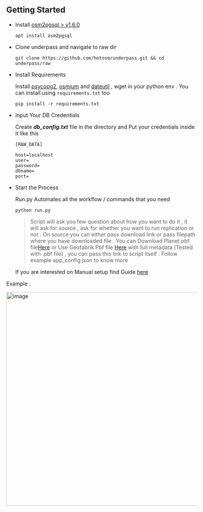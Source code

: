 ## Getting Started 

- Install [osm2pgsql > v1.6.0](https://osm2pgsql.org/doc/install.html)
    ```
    apt install osm2pgsql
    ```
- Clone underpass and navigate to raw dir
    ```
    git clone https://github.com/hotosm/underpass.git && cd underpass/raw
    ```

- Install Requirements

    Install [psycopg2](https://pypi.org/project/psycopg2/), [osmium](https://pypi.org/project/osmium/) and [dateutil](https://pypi.org/project/python-dateutil/) , wget in your python env . You can install using ```requirements.txt``` too 

    ```
    pip install -r requirements.txt
    ```

 - Input Your DB Credentials 
 
    Create ***db_config.txt*** file in the directory and Put your credentials inside it like this

    ```
    [RAW_DATA]

    host=localhost
    user=
    password=
    dbname=
    port=
    ```
 - Start the Process

    Run.py Automates all the workflow / commands that you need 
    ```
    python run.py
    ```

    >Script will ask you few question about how you want to do it , it will ask for source , ask for whether you want to run replication or not . On source you can either pass download link or pass filepath where you have downloaded file . You can Download Planet pbf file[Here](https://planet.osm.org/pbf/) or Use Geofabrik Pbf file [Here](https://osm-internal.download.geofabrik.de/index.html) with full metadata (Tested with .pbf file) , you can pass this link to script itself . Follow example app_config json to know more

    If you are interested on Manual setup find Guide [here](./Manual.md) 
    
  Example : 
  
  <img width="564" alt="image" src="https://user-images.githubusercontent.com/36752999/205835914-d8a0be01-f70b-4f37-b690-b5dcafdf002e.png">

